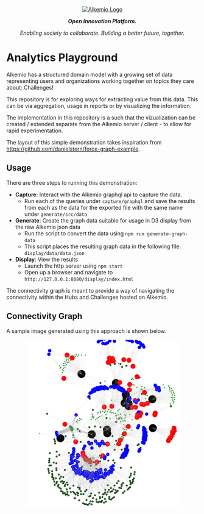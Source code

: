 
<p align="center">
  <a href="http://alkemio.foundation/" target="blank"><img src="https://alkemio.foundation/uploads/logos/alkemio-logo.svg" width="400" alt="Alkemio Logo" /></a>
</p>
<p align="center"><i><b>Open Innovation Platform.</b></i></p>
<p align="center"><i>Enabling society to collaborate. Building a better future, together.</i></p>

<p></p>

# Analytics Playground
Alkemio has a structured domain model with a growing set of data representing users and organizations working together on topics they care about: Challenges!

This repository is for exploring ways for extracting value from this data. This can be via aggregation, usage in reports or by visualizing the information.

The implementation in this repository is a such that the vizualization can be created / extended separate from the Alkemio server / client - to allow for rapid experimentation.

The layout of this simple demonstration takes inspiration from https://github.com/danielstern/force-graph-example.

## Usage
There are three steps to running this demonstration:
* **Capture**: Interact with the Alkemio graphql api to capture the data.
  * Run each of the queries under `capture/graphql` and save the results from each as the data for the exported file with the same name under `generate/src/data`
* **Generate**: Create the graph data suitable for usage in D3 display from the raw Alkemio json data
  * Run the script to convert the data using `npm run generate-graph-data`
  * This script places the resulting graph data in the following file: `display/data/data.json`
* **Display**: View the results
  * Launch the http server using `npm start`
  * Open up a browser and navigate to `http://127.0.0.1:8080/display/index.html`

The connectivity graph is meant to provide a way of navigating the connectivity within the Hubs and Challenges hosted on Alkemio.

## Connectivity Graph
A sample image generated using this approach is shown below:
<p align="center">
  <img src="./docs/images/vizualization.png" width="400" alt="Visual example" /></a>
</p>




